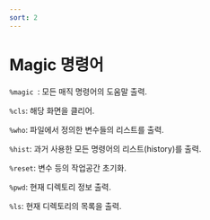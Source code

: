 ```yaml
---
sort: 2
---
```


# Magic 명령어

`%magic `: 모든 매직 명령어의 도움말 출력.

`%cls`: 해당 화면을 클리어.

`%who`: 파일에서 정의한 변수들의 리스트를 출력.

`%hist`: 과거 사용한 모든 명령어의 리스트(history)를 출력.

`%reset`: 변수 등의 작업공간 초기화.

`%pwd`: 현재 디렉토리 정보 출력.

`%ls`: 현재 디렉토리의 목록을 출력.